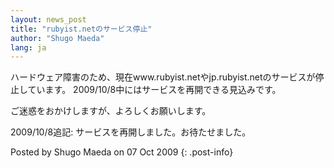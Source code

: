 ```yaml
---
layout: news_post
title: "rubyist.netのサービス停止"
author: "Shugo Maeda"
lang: ja
---
```


ハードウェア障害のため、現在www.rubyist.netやjp.rubyist.netのサービスが停止しています。
2009/10/8中にはサービスを再開できる見込みです。

ご迷惑をおかけしますが、よろしくお願いします。

2009/10/8追記: サービスを再開しました。お待たせました。

Posted by Shugo Maeda on 07 Oct 2009
{: .post-info}

